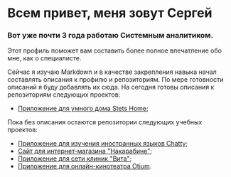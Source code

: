 # Всем привет, меня зовут Сергей

### Вот уже почти 3 года работаю Системным аналитиком.

Этот профиль поможет вам составить более полное впечатление обо мне, как о специалисте.

Сейчас я изучаю Markdown и в качестве закрепления навыка начал составлять описания к профилю и репозиториям.
По мере готовности описаний я буду добавлять их сюда.
На сегодня готовы описания к репозиториям следующих проектов:
- [Приложение для умного дома Stets Home](https://github.com/SerjKlementyev/Stets_Home_DP/tree/229ed33b4eb78e5c0f5483a99ba6057b65037f9c);

Пока без описания остаются репозитории следующих учебных проектов:
* [Приложение для изучения иностранных языков Chatty](https://github.com/SerjKlementyev/Chatty_FirstP/tree/5687a3afa9d300ffb88eb8bf67b08ae03ba27ffc);
* [Сайт для интернет-магазина "Накарабине"](https://github.com/SerjKlementyev/Na_karabine_SecondP/tree/3954cd6aef6aa5cef76fc37ab70d52ee0d533a3f);
* [Приложение для сети клиник "Вита"](https://github.com/SerjKlementyev/Kliniki_Vita_ThirdP/tree/575dc9c1bb1cc7cddb25177259f6ee1f0700a324);
* [Приложение для онлайн-кинотеатра Otium](https://github.com/SerjKlementyev/Otium_FourthP/tree/386f73a587b8808a705bdf1423d2a1df0928df85).
